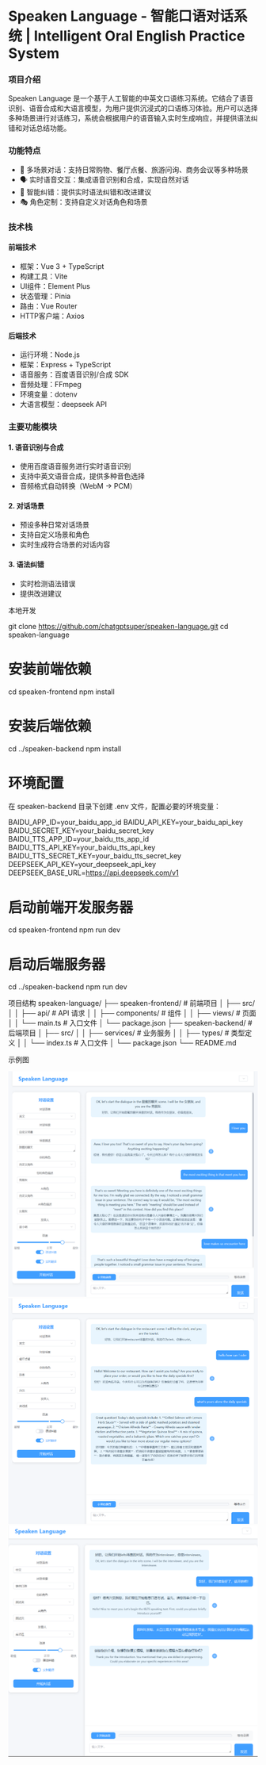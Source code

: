 # Speaken Language - 智能口语对话系统 | Intelligent Oral English Practice System

### 项目介绍
Speaken Language 是一个基于人工智能的中英文口语练习系统。它结合了语音识别、语音合成和大语言模型，为用户提供沉浸式的口语练习体验。用户可以选择多种场景进行对话练习，系统会根据用户的语音输入实时生成响应，并提供语法纠错和对话总结功能。

### 功能特点
- 🎯 多场景对话：支持日常购物、餐厅点餐、旅游问询、商务会议等多种场景
- 🗣️ 实时语音交互：集成语音识别和合成，实现自然对话
- 📝 智能纠错：提供实时语法纠错和改进建议
- 🎭 角色定制：支持自定义对话角色和场景

### 技术栈

#### 前端技术
- 框架：Vue 3 + TypeScript
- 构建工具：Vite
- UI组件：Element Plus
- 状态管理：Pinia
- 路由：Vue Router
- HTTP客户端：Axios

#### 后端技术
- 运行环境：Node.js
- 框架：Express + TypeScript
- 语音服务：百度语音识别/合成 SDK
- 音频处理：FFmpeg
- 环境变量：dotenv
- 大语言模型：deepseek API

### 主要功能模块

#### 1. 语音识别与合成
- 使用百度语音服务进行实时语音识别
- 支持中英文语音合成，提供多种音色选择
- 音频格式自动转换（WebM -> PCM）

#### 2. 对话场景
- 预设多种日常对话场景
- 支持自定义场景和角色
- 实时生成符合场景的对话内容

#### 3. 语法纠错
- 实时检测语法错误
- 提供改进建议

本地开发

git clone https://github.com/chatgptsuper/speaken-language.git
cd speaken-language

# 安装前端依赖
cd speaken-frontend
npm install

# 安装后端依赖
cd ../speaken-backend
npm install

# 环境配置

在 speaken-backend 目录下创建 .env 文件，配置必要的环境变量：

BAIDU_APP_ID=your_baidu_app_id
BAIDU_API_KEY=your_baidu_api_key
BAIDU_SECRET_KEY=your_baidu_secret_key
BAIDU_TTS_APP_ID=your_baidu_tts_app_id
BAIDU_TTS_API_KEY=your_baidu_tts_api_key
BAIDU_TTS_SECRET_KEY=your_baidu_tts_secret_key
DEEPSEEK_API_KEY=your_deepseek_api_key
DEEPSEEK_BASE_URL=https://api.deepseek.com/v1

# 启动前端开发服务器
cd speaken-frontend
npm run dev

# 启动后端服务器
cd ../speaken-backend
npm run dev

项目结构
speaken-language/
├── speaken-frontend/          # 前端项目
│   ├── src/
│   │   ├── api/              # API 请求
│   │   ├── components/       # 组件
│   │   ├── views/           # 页面
│   │   └── main.ts          # 入口文件
│   └── package.json
├── speaken-backend/          # 后端项目
│   ├── src/
│   │   ├── services/        # 业务服务
│   │   ├── types/          # 类型定义
│   │   └── index.ts        # 入口文件
│   └── package.json
└── README.md

示例图

![示意图1](images/图片1.png)
![示意图2](images/图片2.png)
![示意图3](images/图片3.png)

